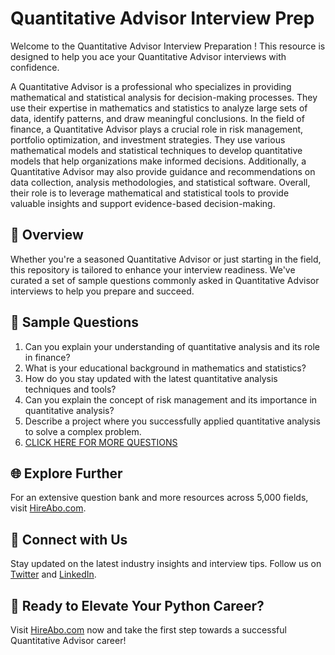 # Quantitative Advisor Interview Prep

Welcome to the Quantitative Advisor Interview Preparation ! This resource is designed to help you ace your Quantitative Advisor interviews with confidence.

A Quantitative Advisor is a professional who specializes in providing mathematical and statistical analysis for decision-making processes. They use their expertise in mathematics and statistics to analyze large sets of data, identify patterns, and draw meaningful conclusions. In the field of finance, a Quantitative Advisor plays a crucial role in risk management, portfolio optimization, and investment strategies. They use various mathematical models and statistical techniques to develop quantitative models that help organizations make informed decisions. Additionally, a Quantitative Advisor may also provide guidance and recommendations on data collection, analysis methodologies, and statistical software. Overall, their role is to leverage mathematical and statistical tools to provide valuable insights and support evidence-based decision-making.

## 🚀 Overview

Whether you're a seasoned Quantitative Advisor or just starting in the field, this repository is tailored to enhance your interview readiness. We've curated a set of sample questions commonly asked in Quantitative Advisor interviews to help you prepare and succeed.

## 📝 Sample Questions

1. Can you explain your understanding of quantitative analysis and its role in finance?
2. What is your educational background in mathematics and statistics?
3. How do you stay updated with the latest quantitative analysis techniques and tools?
4. Can you explain the concept of risk management and its importance in quantitative analysis?
5. Describe a project where you successfully applied quantitative analysis to solve a complex problem.
6. [CLICK HERE FOR MORE QUESTIONS](https://hireabo.com/job/19_3_16/Quantitative%20Advisor)

## 🌐 Explore Further

For an extensive question bank and more resources across 5,000 fields, visit [HireAbo.com](https://www.hireabo.com).

## 📱 Connect with Us

Stay updated on the latest industry insights and interview tips. Follow us on [Twitter](https://twitter.com/hireabo) and [LinkedIn](https://www.linkedin.com/in/hire-abo-3609972a8/).

## 🚀 Ready to Elevate Your Python Career?

Visit [HireAbo.com](https://www.hireabo.com) now and take the first step towards a successful Quantitative Advisor career!